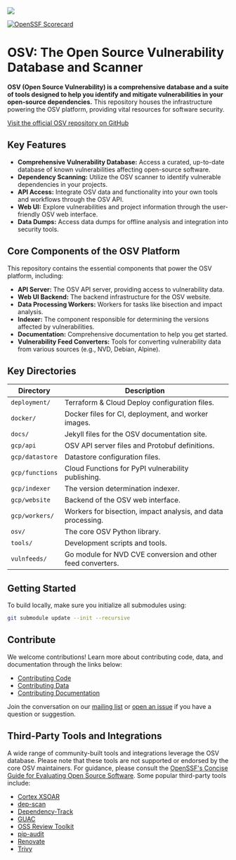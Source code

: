 <picture>
    <source srcset="docs/images/osv_logo_dark-full.svg"  media="(prefers-color-scheme: dark)">
    <!-- markdown-link-check-disable-next-line -->
    <img src="docs/images/osv_logo_light-full.svg">
</picture>

[![OpenSSF Scorecard](https://api.securityscorecards.dev/projects/github.com/google/osv.dev/badge)](https://scorecard.dev/viewer/?uri=github.com/google/osv.dev)

# OSV: The Open Source Vulnerability Database and Scanner

**OSV (Open Source Vulnerability) is a comprehensive database and a suite of tools designed to help you identify and mitigate vulnerabilities in your open-source dependencies.** This repository houses the infrastructure powering the OSV platform, providing vital resources for software security.

[Visit the official OSV repository on GitHub](https://github.com/google/osv.dev)

## Key Features

*   **Comprehensive Vulnerability Database:** Access a curated, up-to-date database of known vulnerabilities affecting open-source software.
*   **Dependency Scanning:** Utilize the OSV scanner to identify vulnerable dependencies in your projects.
*   **API Access:** Integrate OSV data and functionality into your own tools and workflows through the OSV API.
*   **Web UI:** Explore vulnerabilities and project information through the user-friendly OSV web interface.
*   **Data Dumps:** Access data dumps for offline analysis and integration into security tools.

## Core Components of the OSV Platform

This repository contains the essential components that power the OSV platform, including:

*   **API Server:** The OSV API server, providing access to vulnerability data.
*   **Web UI Backend:** The backend infrastructure for the OSV website.
*   **Data Processing Workers:** Workers for tasks like bisection and impact analysis.
*   **Indexer:** The component responsible for determining the versions affected by vulnerabilities.
*   **Documentation:** Comprehensive documentation to help you get started.
*   **Vulnerability Feed Converters:** Tools for converting vulnerability data from various sources (e.g., NVD, Debian, Alpine).

## Key Directories

| Directory       | Description                                                                     |
|-----------------|---------------------------------------------------------------------------------|
| `deployment/`   | Terraform & Cloud Deploy configuration files.                                  |
| `docker/`       | Docker files for CI, deployment, and worker images.                             |
| `docs/`         | Jekyll files for the OSV documentation site.                                    |
| `gcp/api`       | OSV API server files and Protobuf definitions.                                  |
| `gcp/datastore` | Datastore configuration files.                                                |
| `gcp/functions` | Cloud Functions for PyPI vulnerability publishing.                                |
| `gcp/indexer`   | The version determination indexer.                                                 |
| `gcp/website`   | Backend of the OSV web interface.                                          |
| `gcp/workers/`  | Workers for bisection, impact analysis, and data processing.                       |
| `osv/`          | The core OSV Python library.                                                    |
| `tools/`        | Development scripts and tools.                                                 |
| `vulnfeeds/`    | Go module for NVD CVE conversion and other feed converters.                      |

## Getting Started

To build locally, make sure you initialize all submodules using:

```bash
git submodule update --init --recursive
```

## Contribute

We welcome contributions! Learn more about contributing code, data, and documentation through the links below:
*   [Contributing Code](CONTRIBUTING.md#contributing-code)
*   [Contributing Data](CONTRIBUTING.md#contributing-data)
*   [Contributing Documentation](CONTRIBUTING.md#contributing-documentation)

Join the conversation on our [mailing list](https://groups.google.com/g/osv-discuss) or [open an issue](https://github.com/google/osv.dev/issues) if you have a question or suggestion.

## Third-Party Tools and Integrations

A wide range of community-built tools and integrations leverage the OSV database. Please note that these tools are not supported or endorsed by the core OSV maintainers. For guidance, please consult the [OpenSSF's Concise Guide for Evaluating Open Source Software](https://best.openssf.org/Concise-Guide-for-Evaluating-Open-Source-Software). Some popular third-party tools include:

*   [Cortex XSOAR](https://github.com/demisto/content)
*   [dep-scan](https://github.com/AppThreat/dep-scan)
*   [Dependency-Track](https://github.com/DependencyTrack/dependency-track)
*   [GUAC](https://github.com/guacsec/guac)
*   [OSS Review Toolkit](https://github.com/oss-review-toolkit/ort)
*   [pip-audit](https://github.com/pypa/pip-audit)
*   [Renovate](https://github.com/renovatebot/renovate)
*   [Trivy](https://github.com/aquasecurity/trivy)